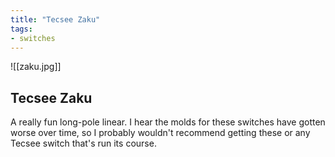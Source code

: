 ```yaml
---
title: "Tecsee Zaku"
tags:
- switches
---
```


![[zaku.jpg]]

## Tecsee Zaku

A really fun long-pole linear. I hear the molds for these switches have gotten worse over time, so I probably wouldn't recommend getting these or any Tecsee switch that's run its course.
